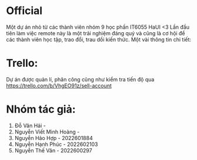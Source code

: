 # Official

Một dự án nhỏ từ các thành viên nhóm 9 học phần IT6055 HaUI <3
Lần đầu tiên làm việc remote này là một trải nghiệm đáng quý và cũng là cơ hội để các thành viên học tập, trao đổi, trau dồi kiến thức.
Một vài thông tin chi tiết:

# Trello:
Dự án được quản lí, phân công cũng như kiểm tra tiến độ qua https://trello.com/b/VhgEO91z/sell-account

# Nhóm tác giả:
1. Đỗ Văn Hải - <br>
2. Nguyễn Viết Minh Hoàng - <br>
3. Nguyễn Hảo Hợp - 2022601884 <br>
4. Nguyễn Hạnh Phúc - 2022602103 <br>
5. Nguyễn Thế Văn - 2022600297 <br>

